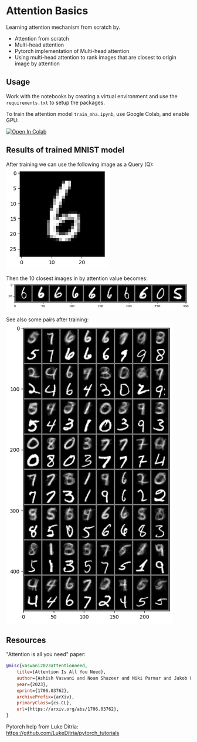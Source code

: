 # Attention Basics

Learning attention mechanism from scratch by.
- Attention from scratch
- Multi-head attention
- Pytorch implementation of Multi-head attention
- Using multi-head attention to rank images that are closest to origin image by attention


## Usage

Work with the notebooks by creating a virtual environment and use the `requirements.txt` to setup the packages.

To train the attention model `train_mha.ipynb`, use Google Colab, and enable GPU:


<a target="_blank" href="https://colab.research.google.com/github/https://colab.research.google.com/github/KjetilIN/attention-basics/blob/main/notebooks/train_mha.ipynb">
  <img src="https://colab.research.google.com/assets/colab-badge.svg" alt="Open In Colab"/>
</a>


## Results of trained MNIST model 

After training we can use the following image as a Query (Q):
![image](./img/output_6.png)

Then the 10 closest images in by attention value becomes: 
![image](./img/closest_10.png)

See also some pairs after training:
![image](./img/pairs.png)


## Resources

"Attention is all you need" paper: <br>

```bibtex
@misc{vaswani2023attentionneed,
    title={Attention Is All You Need}, 
    author={Ashish Vaswani and Noam Shazeer and Niki Parmar and Jakob Uszkoreit and Llion Jones and Aidan N. Gomez and Lukasz Kaiser and Illia Polosukhin},
    year={2023},
    eprint={1706.03762},
    archivePrefix={arXiv},
    primaryClass={cs.CL},
    url={https://arxiv.org/abs/1706.03762}, 
}
```


Pytorch help from Luke Ditria: <br>
https://github.com/LukeDitria/pytorch_tutorials 